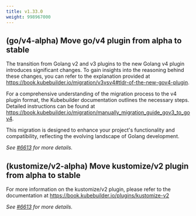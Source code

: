 ```yaml
---
title: v1.33.0
weight: 998967000
---
```


## (go/v4-alpha) Move go/v4 plugin from alpha to stable

The transition from Golang v2 and v3 plugins to the new Golang v4 plugin introduces significant changes. 
To gain insights into the reasoning behind these changes, you can refer to the explanation provided 
at https://book.kubebuilder.io/migration/v3vsv4#tldr-of-the-new-gov4-plugin.

For a comprehensive understanding of the migration process to the v4 plugin format, 
the Kubebuilder documentation outlines the necessary steps. Detailed instructions
can be found at https://book.kubebuilder.io/migration/manually_migration_guide_gov3_to_gov4.

This migration is designed to enhance your project's functionality and compatibility, 
reflecting the evolving landscape of Golang development.

_See [#6613](https://github.com/operator-framework/operator-sdk/pull/6613) for more details._

## (kustomize/v2-alpha) Move kustomize/v2 plugin from alpha to stable

For more information on the kustomize/v2 plugin, please refer to the documentation at
https://book.kubebuilder.io/plugins/kustomize-v2

_See [#6613](https://github.com/operator-framework/operator-sdk/pull/6613) for more details._
